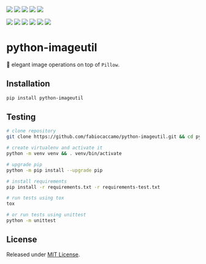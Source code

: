 [![](https://img.shields.io/pypi/pyversions/python-imageutil.svg?color=blue&logo=python&logoColor=white)](https://www.python.org/)
[![](https://img.shields.io/pypi/v/python-imageutil.svg?color=blue&logo=pypi&logoColor=white)](https://pypi.org/project/python-imageutil/)
[![](https://pepy.tech/badge/python-imageutil/month)](https://pepy.tech/project/python-imageutil)
[![](https://img.shields.io/github/stars/fabiocaccamo/python-imageutil?logo=github)](https://github.com/fabiocaccamo/python-imageutil/)
[![](https://img.shields.io/pypi/l/python-imageutil.svg?color=blue)](https://github.com/fabiocaccamo/python-imageutil/blob/main/LICENSE.txt)

[![](https://results.pre-commit.ci/badge/github/fabiocaccamo/python-imageutil/main.svg)](https://results.pre-commit.ci/latest/github/fabiocaccamo/python-imageutil/main)
[![](https://img.shields.io/github/actions/workflow/status/fabiocaccamo/python-imageutil/test-package.yml?branch=main&label=build&logo=github)](https://github.com/fabiocaccamo/python-imageutil)
[![](https://img.shields.io/codecov/c/gh/fabiocaccamo/python-imageutil?logo=codecov)](https://codecov.io/gh/fabiocaccamo/python-imageutil)
[![](https://img.shields.io/codacy/grade/e387a301748f4877b30dc4443bcadc00?logo=codacy)](https://www.codacy.com/app/fabiocaccamo/python-imageutil)
[![](https://img.shields.io/codeclimate/maintainability/fabiocaccamo/python-imageutil?logo=code-climate)](https://codeclimate.com/github/fabiocaccamo/python-imageutil/)
[![](https://img.shields.io/badge/code%20style-black-000000.svg)](https://github.com/psf/black)

# python-imageutil
🎩 elegant image operations on top of `Pillow`.

## Installation
```bash
pip install python-imageutil
```

## Testing
```bash
# clone repository
git clone https://github.com/fabiocaccamo/python-imageutil.git && cd python-imageutil

# create virtualenv and activate it
python -m venv venv && . venv/bin/activate

# upgrade pip
python -m pip install --upgrade pip

# install requirements
pip install -r requirements.txt -r requirements-test.txt

# run tests using tox
tox

# or run tests using unittest
python -m unittest
```

## License
Released under [MIT License](LICENSE.txt).
